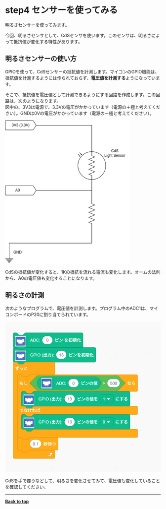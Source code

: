 # step4 センサーを使ってみる

明るさセンサーを使ってみます。

今回、明るさセンサとして、CdSセンサを使います。このセンサは、明るさによって抵抗値が変化する特性があります。

## 明るさセンサーの使い方

GPIOを使って、CdSセンサーの抵抗値を計測します。マイコンのGPIO機能は、抵抗値を計測するようには作られておらず、**電圧値を計測する**ようになっています。

そこで、抵抗値を電圧値として計測できるようにする回路を作成します。この回路は、次のようになります。<br>
図中の、3V3は電源で、3.3Vの電圧がかかっています（電源の＋極と考えてください）。GNDは0Vの電圧がかかっています（電源の－極と考えてください）。

![](/images/adc_circuit.png)

CdSの抵抗値が変化すると、1Kの抵抗を流れる電流も変化します。オームの法則から、A0の電圧値も変化することになります。

## 明るさの計測

次のようなプログラムで、電圧値を計測します。プログラム中のADC1は、マイコンボードのP20に割り当てられています。

![alt text](/images/adc_program_stm_ja.png)

CdSを手で覆うなどして、明るさを変化させてみて、電圧値も変化していることを確認してください。



<hr/>


[**Back to top**](./README.md)
